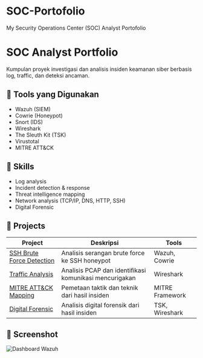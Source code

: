 # SOC-Portofolio
My Security Operations Center (SOC) Analyst Portofolio

# SOC Analyst Portfolio

Kumpulan proyek investigasi dan analisis insiden keamanan siber berbasis log, traffic, dan deteksi ancaman.

## 🔧 Tools yang Digunakan
- Wazuh (SIEM)
- Cowrie (Honeypot)
- Snort (IDS)
- Wireshark
- The Sleuth Kit (TSK)
- Virustotal
- MITRE ATT&CK

## 🧠 Skills
- Log analysis
- Incident detection & response
- Threat intelligence mapping
- Network analysis (TCP/IP, DNS, HTTP, SSH)
- Digital Forensic

## 📂 Projects
| Project | Deskripsi | Tools |
|----------|------------|--------|
| [SSH Brute Force Detection](01-wazuh-cowrie-bruteforce/report.md) | Analisis serangan brute force ke SSH honeypot | Wazuh, Cowrie |
| [Traffic Analysis](02-wireshark-traffic-analysis/report.md) | Analisis PCAP dan identifikasi komunikasi mencurigakan | Wireshark |
| [MITRE ATT&CK Mapping](03-mitre-attack-mapping/report.md) | Pemetaan taktik dan teknik dari hasil insiden | MITRE Framework |
| [Digital Forensic](04-digital-forensic/report.md) | Analisis digital forensik dari hasil insiden | TSK, Wireshark | 

## 📸 Screenshot
![Dashboard Wazuh](assets/dashboard.png)
